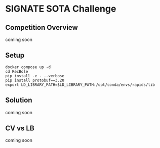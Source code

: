 # SIGNATE SOTA Challenge

## Competition Overview

coming soon

## Setup

```
docker compose up -d
cd RecBole
pip install -e . --verbose
pip install protobuf==3.20
export LD_LIBRARY_PATH=$LD_LIBRARY_PATH:/opt/conda/envs/rapids/lib
```

## Solution

coming soon

## CV vs LB

coming soon